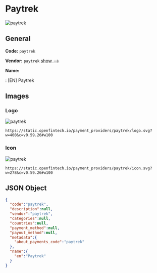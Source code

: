 
# Paytrek 
![paytrek](https://static.openfintech.io/payment_providers/paytrek/logo.svg?w=400&c=v0.59.26#w100)  

## General 
 
**Code:** `paytrek` 
 
**Vendor:** `paytrek` [show -->](/vendors/paytrek/) 
 
**Name:** 
 
:	[EN] Paytrek 
 

## Images 

### Logo 
 
![paytrek](https://static.openfintech.io/payment_providers/paytrek/logo.svg?w=400&c=v0.59.26#w100)  

```
https://static.openfintech.io/payment_providers/paytrek/logo.svg?w=400&c=v0.59.26#w100
```  

### Icon 
 
![paytrek](https://static.openfintech.io/payment_providers/paytrek/icon.svg?w=278&c=v0.59.26#w100)  

```
https://static.openfintech.io/payment_providers/paytrek/icon.svg?w=278&c=v0.59.26#w100
```  

## JSON Object 

```json
{
  "code":"paytrek",
  "description":null,
  "vendor":"paytrek",
  "categories":null,
  "countries":null,
  "payment_method":null,
  "payout_method":null,
  "metadata":{
    "about_payments_code":"paytrek"
  },
  "name":{
    "en":"Paytrek"
  }
}
```  
